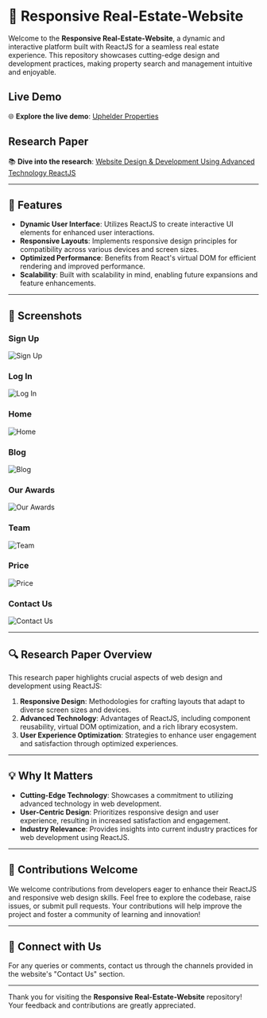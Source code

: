 # 🏡 Responsive Real-Estate-Website  

Welcome to the **Responsive Real-Estate-Website**, a dynamic and interactive platform built with ReactJS for a seamless real estate experience. This repository showcases cutting-edge design and development practices, making property search and management intuitive and enjoyable.  

## Live Demo  
🌐 **Explore the live demo**: [Uphelder Properties](https://uphelderbyharish.netlify.app/)  

## Research Paper  
📚 **Dive into the research**: [Website Design & Development Using Advanced Technology ReactJS](https://ieeexplore.ieee.org/document/10428222/)  

---  

## 🚀 Features  

- **Dynamic User Interface**: Utilizes ReactJS to create interactive UI elements for enhanced user interactions.  
- **Responsive Layouts**: Implements responsive design principles for compatibility across various devices and screen sizes.  
- **Optimized Performance**: Benefits from React's virtual DOM for efficient rendering and improved performance.  
- **Scalability**: Built with scalability in mind, enabling future expansions and feature enhancements.  

---  

## 📸 Screenshots  

### Sign Up  
![Sign Up](https://github.com/user-attachments/assets/578ecab5-f6b7-4765-b6c9-730bc2c14147)  

### Log In  
![Log In](https://github.com/user-attachments/assets/105a36a2-96fa-41bc-91e2-a8601ba4569f)  

### Home  
![Home](https://github.com/user-attachments/assets/ee69a40f-6dee-4240-90a3-6e94a41ed6e0)  

### Blog  
![Blog](https://github.com/user-attachments/assets/11dff949-f1aa-415c-93ea-a667a20dd10c)  

### Our Awards  
![Our Awards](https://github.com/user-attachments/assets/d8de0358-074c-4f39-b2c9-3035a4babb0f)  

### Team  
![Team](https://github.com/user-attachments/assets/fba77554-5366-422a-9704-b56b93a819b3)  

### Price  
![Price](https://github.com/user-attachments/assets/ff9dd286-a822-4cc1-b686-b1215590d9be)  

### Contact Us  
![Contact Us](https://github.com/user-attachments/assets/da988e3a-d028-4fb2-be80-9c4de64f198c)  

---  

## 🔍 Research Paper Overview  

This research paper highlights crucial aspects of web design and development using ReactJS:  

1. **Responsive Design**: Methodologies for crafting layouts that adapt to diverse screen sizes and devices.  
2. **Advanced Technology**: Advantages of ReactJS, including component reusability, virtual DOM optimization, and a rich library ecosystem.  
3. **User Experience Optimization**: Strategies to enhance user engagement and satisfaction through optimized experiences.  

---  

## 💡 Why It Matters  

- **Cutting-Edge Technology**: Showcases a commitment to utilizing advanced technology in web development.  
- **User-Centric Design**: Prioritizes responsive design and user experience, resulting in increased satisfaction and engagement.  
- **Industry Relevance**: Provides insights into current industry practices for web development using ReactJS.  

---  

## 🙌 Contributions Welcome  

We welcome contributions from developers eager to enhance their ReactJS and responsive web design skills. Feel free to explore the codebase, raise issues, or submit pull requests. Your contributions will help improve the project and foster a community of learning and innovation!  

---  

## 🔗 Connect with Us  

For any queries or comments, contact us through the channels provided in the website's "Contact Us" section.  

---  

Thank you for visiting the **Responsive Real-Estate-Website** repository! Your feedback and contributions are greatly appreciated.
